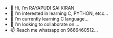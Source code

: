 - 👋 Hi, I’m  RAYAPUDI SAI KIRAN
- 👀 I’m interested in learning C, PYTHON, etcc...
- 🌱 I’m currently learning C language...
- 💞️ I’m looking to collaborate on ...
- 📫 Reach me whatsapp on 9666460512...
<!---
Sai-kiran123/Sai-kiran123 is a ✨ special ✨ repository because its `README.md` (this file) appears on your GitHub profile.
You can click the Preview link to take a look at your changes.
--->
